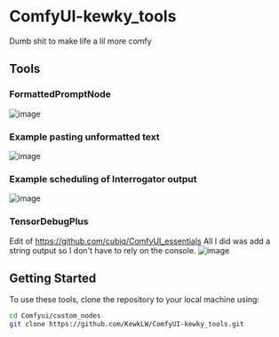 # ComfyUI-kewky_tools
Dumb shit to make life a lil more comfy

## Tools

### FormattedPromptNode
![image](https://github.com/KewkLW/ComfyUI-kewky_tools/assets/57611539/7bf50966-6e6b-43cd-92ba-42aae291be8f)

### Example pasting unformatted text 
![image](https://github.com/KewkLW/ComfyUI-kewky_tools/assets/57611539/18a8cee5-3b13-47c5-87b1-6171fe7cd093)

### Example scheduling of Interrogator output
![image](https://github.com/KewkLW/ComfyUI-kewky_tools/assets/57611539/27b54da6-6b96-4adc-a601-508e4d3179c5)


### TensorDebugPlus
Edit of https://github.com/cubiq/ComfyUI_essentials
All I did was add a string output so I don't have to rely on the console. 
![image](https://github.com/KewkLW/ComfyUI-kewky_tools/assets/57611539/36012f09-d46a-4ec7-9373-5ce596657606)


## Getting Started

To use these tools, clone the repository to your local machine using:

```bash
cd Comfyui/custom_nodes
git clone https://github.com/KewkLW/ComfyUI-kewky_tools.git
